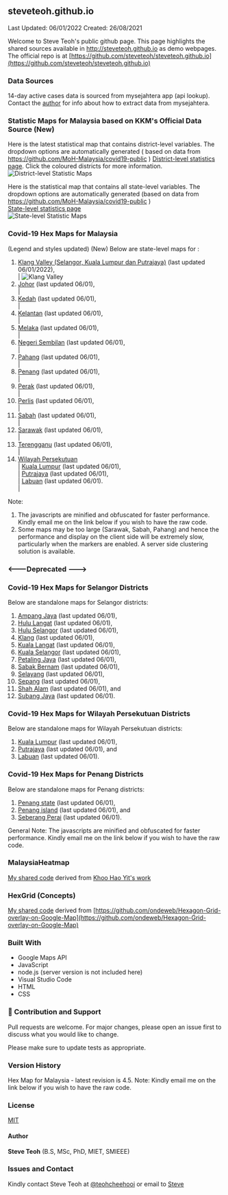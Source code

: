 ﻿## steveteoh.github.io
Last Updated: 06/01/2022
Created: 26/08/2021 

Welcome to Steve Teoh's public github page. This page highlights the shared sources available in http://steveteoh.github.io as demo webpages.
The official repo is at [https://github.com/steveteoh/steveteoh.github.io](https://github.com/steveteoh/steveteoh.github.io)

### Data Sources
14-day active cases data is sourced from mysejahtera app (api lookup). Contact the [author](mailto:chteoh@1utar.my?subject=Mysejahtera "Mysejahtera") for info about how to extract data from mysejahtera.

### Statistic Maps for Malaysia based on KKM's Official Data Source (New)
Here is the latest statistical map that contains district-level variables. The dropdown options are automatically generated ( based on data from https://github.com/MoH-Malaysia/covid19-public ) 
[District-level statistics page](https://steveteoh.github.io/Statistics/main2.html). Click the coloured districts for more information.
![District-level Statistic Maps](https://steveteoh.github.io/img/statistics2.png) 

Here is the statistical map that contains all state-level variables. The dropdown options are automatically generated (based on data from https://github.com/MoH-Malaysia/covid19-public )  
[State-level statistics page](https://steveteoh.github.io/Statistics/)     
![State-level Statistic Maps](https://steveteoh.github.io/img/statistics.png)

### Covid-19 Hex Maps for Malaysia
(Legend and styles updated)  (New)
Below are state-level maps for : <br>
1. [Klang Valley (Selangor, Kuala Lumpur dan Putrajaya)](http://steveteoh.github.io/KlangValley/) (last updated 06/01/2022), <br> |  ![Klang Valley](https://steveteoh.github.io/img/klangvalley.jpg)
2. [Johor](http://steveteoh.github.io/Johor/) (last updated 06/01), <br>        |
3. [Kedah](https://steveteoh.github.io/Kedah/) (last updated 06/01), <br>  |
4. [Kelantan](https://steveteoh.github.io/Kelantan/) (last updated 06/01), <br>  |
5. [Melaka](http://steveteoh.github.io/Melaka/) (last updated 06/01), <br>  |
6. [Negeri Sembilan](http://steveteoh.github.io/NegeriSembilan/) (last updated 06/01), <br>  |
7. [Pahang](https://steveteoh.github.io/Pahang/) (last updated 06/01), <br>  |
8. [Penang](http://steveteoh.github.io/Penang/) (last updated 06/01), <br>  |
9. [Perak](https://steveteoh.github.io/Perak/) (last updated 06/01), <br>  |
10. [Perlis](https://steveteoh.github.io/Perlis/) (last updated 06/01), <br>  |
11. [Sabah](http://steveteoh.github.io/Sabah/) (last updated 06/01), <br>  |
12. [Sarawak](http://steveteoh.github.io/Sarawak/) (last updated 06/01), <br>  |
13. [Terengganu](https://steveteoh.github.io/Terengganu/) (last updated 06/01), <br>  |
14. [Wilayah Persekutuan](http://steveteoh.github.io/Wilayah/) <br>  |
    [Kuala Lumpur](http://steveteoh.github.io/KualaLumpur/) (last updated 06/01), <br>  |
    [Putrajaya](http://steveteoh.github.io/Putrajaya/) (last updated 06/01), <br>  |
    [Labuan](http://steveteoh.github.io/Labuan/) (last updated 06/01).<br>  | 
 
Note: 
1. The javascripts are minified and obfuscated for faster performance. Kindly email me on the link below if you wish to have the raw code. 
2. Some maps may be too large (Sarawak, Sabah, Pahang) and hence the performance and display on the client side will be extremely slow, particularly when the markers are enabled. 
   A server side clustering solution is available.

### <---Deprecated --->
### Covid-19 Hex Maps for Selangor Districts
Below are standalone maps for Selangor districts: <br>
1. [Ampang Jaya](http://steveteoh.github.io/Selangor/AmpangJaya/) (last updated 06/01), <br>
2. [Hulu Langat](http://steveteoh.github.io/Selangor/HuluLangat/) (last updated 06/01), <br>
3. [Hulu Selangor](http://steveteoh.github.io/Selangor/HuluSelangor/) (last updated 06/01), <br>
4. [Klang](http://steveteoh.github.io/Selangor/Klang/) (last updated 06/01), <br>
5. [Kuala Langat](http://steveteoh.github.io/Selangor/KualaLangat/) (last updated 06/01), <br>
6. [Kuala Selangor](http://steveteoh.github.io/Selangor/KualaSelangor/) (last updated 06/01), <br>
7. [Petaling Jaya](http://steveteoh.github.io/Selangor/PetalingJaya/) (last updated 06/01), <br>
8. [Sabak Bernam](http://steveteoh.github.io/Selangor/SabakBernam) (last updated 06/01), <br>
9. [Selayang](http://steveteoh.github.io/Selangor/Selayang/) (last updated 06/01), <br>
10. [Sepang](http://steveteoh.github.io/Selangor/Sepang/) (last updated 06/01), <br>
11. [Shah Alam](http://steveteoh.github.io/Selangor/ShahAlam/) (last updated 06/01), and  <br>
12. [Subang Jaya](http://steveteoh.github.io/Selangor/SubangJaya/) (last updated 06/01).<br>

### Covid-19 Hex Maps for Wilayah Persekutuan Districts
Below are standalone maps for Wilayah Persekutuan districts: <br>
1. [Kuala Lumpur](http://steveteoh.github.io/KualaLumpur) (last updated 06/01),<br>
2. [Putrajaya](http://steveteoh.github.io/Putrajaya) (last updated 06/01), and<br>
3. [Labuan](http://steveteoh.github.io/Labuan) (last updated 06/01).<br>

### Covid-19 Hex Maps for Penang Districts
Below are standalone maps for Penang districts: <br>
1. [Penang state](http://steveteoh.github.io/Penang/index.html) (last updated 06/01),  <br>
2. [Penang island](http://steveteoh.github.io/Penang/island.html) (last updated 06/01), and  <br>
3. [Seberang Perai](http://steveteoh.github.io/Penang/perai.html) (last updated 06/01). <br>

General Note: The javascripts are minified and obfuscated for faster performance. Kindly email me on the link below if you wish to have the raw code. 

### MalaysiaHeatmap
[My shared code](http://steveteoh.github.io/MalaysiaHeatMap) derived from [Khoo Hao Yit's work](https://github.com/KhooHaoYit/KhooHaoYit.github.io/tree/main/Covid19%20Malaysia%20Heatmap)

### HexGrid (Concepts)
[My shared code](http://steveteoh.github.io/HexGrid) derived from [https://github.com/ondeweb/Hexagon-Grid-overlay-on-Google-Map](https://github.com/ondeweb/Hexagon-Grid-overlay-on-Google-Map) 

### Built With

- Google Maps API
- JavaScript
- node.js (server version is not included here)
- Visual Studio Code
- HTML
- CSS

### 🤝 Contribution and Support
Pull requests are welcome. For major changes, please open an issue first to discuss what you would like to change.

Please make sure to update tests as appropriate.

### Version History
Hex Map for Malaysia - latest revision is 4.5.
Note: Kindly email me on the link below if you wish to have the raw code. 

### License
[MIT](https://steveteoh.github.io/LICENSE)

#### Author
**Steve Teoh** (B.S, MSc, PhD, MIET, SMIEEE)

### Issues and Contact
Kindly contact Steve Teoh at [@teohcheehooi](https://twitter.com/teohcheehooi) or email to [Steve](mailto:chteoh@1utar.my?subject=Map "Map")

